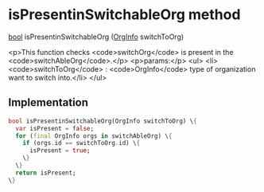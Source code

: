 


# isPresentinSwitchableOrg method








[bool](https:api.flutter.dev/flutter/dart-core/bool-class.html) isPresentinSwitchableOrg
([OrgInfo](../../models_organization_org_info/OrgInfo-class.md) switchToOrg)





\<p\>This function checks \<code\>switchOrg\</code\> is present in the \<code\>switchAbleOrg\</code\>.\</p\>
\<p\>params:\</p\>
\<ul\>
\<li\>\<code\>switchToOrg\</code\> : \<code\>OrgInfo\</code\> type of organization want to switch into.\</li\>
\</ul\>



## Implementation

```dart
bool isPresentinSwitchableOrg(OrgInfo switchToOrg) \{
  var isPresent = false;
  for (final OrgInfo orgs in switchAbleOrg) \{
    if (orgs.id == switchToOrg.id) \{
      isPresent = true;
    \}
  \}
  return isPresent;
\}
```







